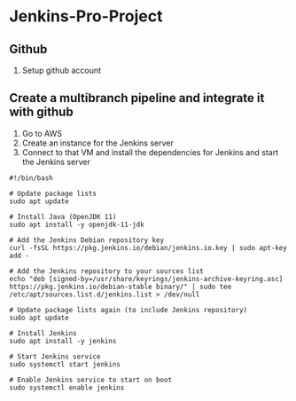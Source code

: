 # Jenkins-Pro-Project

## Github
1. Setup github account

## Create a multibranch pipeline and integrate it with github
1. Go to AWS
2. Create an instance for the Jenkins server
3. Connect to that VM and install the dependencies for Jenkins and start the Jenkins server
```
#!/bin/bash

# Update package lists
sudo apt update

# Install Java (OpenJDK 11)
sudo apt install -y openjdk-11-jdk

# Add the Jenkins Debian repository key
curl -fsSL https://pkg.jenkins.io/debian/jenkins.io.key | sudo apt-key add -

# Add the Jenkins repository to your sources list
echo "deb [signed-by=/usr/share/keyrings/jenkins-archive-keyring.asc] https://pkg.jenkins.io/debian-stable binary/" | sudo tee /etc/apt/sources.list.d/jenkins.list > /dev/null

# Update package lists again (to include Jenkins repository)
sudo apt update

# Install Jenkins
sudo apt install -y jenkins

# Start Jenkins service
sudo systemctl start jenkins

# Enable Jenkins service to start on boot
sudo systemctl enable jenkins
```